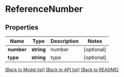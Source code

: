 # ReferenceNumber

## Properties
Name | Type | Description | Notes
------------ | ------------- | ------------- | -------------
**number** | **string** | number | [optional] 
**type** | **string** | type | [optional] 

[[Back to Model list]](../../README.md#documentation-for-models) [[Back to API list]](../../README.md#documentation-for-api-endpoints) [[Back to README]](../../README.md)

